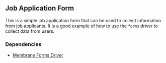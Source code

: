 ## Job Application Form

This is a simple job application form that can be used to collect information from job applicants. It is a good example of how to use the `forms` driver to collect data from users.

### Dependencies
- [Membrane Forms Driver](https://github.com/membrane-io/directory)
